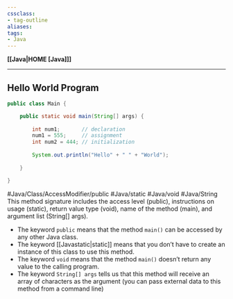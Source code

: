 ```yaml
---
cssclass:
- tag-outline
aliases:
tags:
- Java
---
```

**[[Java|HOME [Java]]]**

---
## Hello World Program
```java
public class Main {

    public static void main(String[] args) {
    
	    int num1;       // declaration
	    num1 = 555;     // assignment
	    int num2 = 444; // initialization
	    
        System.out.println("Hello" + " " + "World");
        
    }

}
```

#Java/Class/AccessModifier/public #Java/static #Java/void #Java/String 
This method signature includes the access level (public), instructions on usage (static), return value type (void), name of the method (main), and argument list (String[] args).
- The keyword `public` means that the method `main()` can be accessed by any other Java class.
- The keyword [[Javastatic|static]] means that you don’t have to create an instance of this class to use this method.
- The keyword `void` means that the method `main()` doesn’t return any value to the calling program.
- The keyword `String[] args` tells us that this method will receive an array of characters as the argument (you can pass external data to this method from a command line)